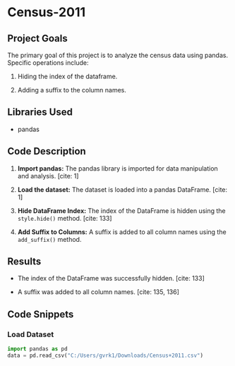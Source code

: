 # Census-2011

## Project Goals

The primary goal of this project is to analyze the census data using pandas. Specific operations include:

1.  Hiding the index of the dataframe.
   
2.  Adding a suffix to the column names.

## Libraries Used

* pandas

## Code Description

1.  **Import pandas:** The pandas library is imported for data manipulation and analysis. [cite: 1]
   
2.  **Load the dataset:** The dataset is loaded into a pandas DataFrame. [cite: 1]
   
3.  **Hide DataFrame Index:** The index of the DataFrame is hidden using the `style.hide()` method. [cite: 133]
   
4.  **Add Suffix to Columns:** A suffix is added to all column names using the `add_suffix()` method.

## Results

* The index of the DataFrame was successfully hidden. [cite: 133]
   
* A suffix was added to all column names. [cite: 135, 136]

## Code Snippets

### Load Dataset

```python
import pandas as pd
data = pd.read_csv("C:/Users/gvrk1/Downloads/Census+2011.csv")
